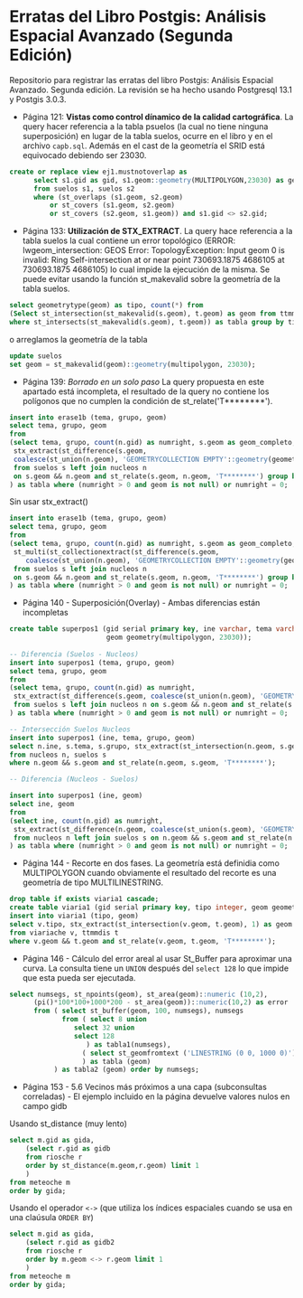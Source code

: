 # Erratas del Libro Postgis: Análisis Espacial Avanzado (Segunda Edición)
Repositorio para registrar las erratas del libro Postgis: Análisis Espacial Avanzado. Segunda edición. La revisión se ha hecho usando Postgresql 13.1 y Postgis 3.0.3. 

* Página 121: **Vistas como control dínamico de la calidad cartográfica**. La query hacer referencia a la tabla psuelos (la cual no tiene ninguna superposición) en lugar de la tabla suelos, ocurre en el libro y en el archivo `capb.sql`. Además en el cast de la geometría el SRID está equivocado debiendo ser 23030.

```sql
create or replace view ej1.mustnotoverlap as 
	  select s1.gid as gid, s1.geom::geometry(MULTIPOLYGON,23030) as geom 
	  from suelos s1, suelos s2 
	  where (st_overlaps (s1.geom, s2.geom) 
		  or st_covers (s1.geom, s2.geom) 
		  or st_covers (s2.geom, s1.geom)) and s1.gid <> s2.gid;
```

* Página 133: **Utilización de STX_EXTRACT**. La query hace referencia a la tabla suelos la cual contiene un error topológico (ERROR:  lwgeom_intersection: GEOS Error: TopologyException: Input geom 0 is invalid: Ring Self-intersection at or near point 730693.1875 4686105 at 730693.1875 4686105) lo cual impide la ejecución de la misma. Se puede evitar usando la función st_makevalid sobre la geometría de la tabla suelos.

```sql
select geometrytype(geom) as tipo, count(*) from
(Select st_intersection(st_makevalid(s.geom), t.geom) as geom from ttmm t, suelos s
where st_intersects(st_makevalid(s.geom), t.geom)) as tabla group by tipo;
```
o arreglamos la geometría de la tabla

```sql
update suelos
set geom = st_makevalid(geom)::geometry(multipolygon, 23030);
```
* Página 139: *Borrado en un solo paso* La query propuesta en este apartado está incompleta, el resultado de la query no contiene los polígonos que no cumplen la condición de st_relate('T&ast;&ast;&ast;&ast;&ast;&ast;&ast;&ast;').

```sql
insert into erase1b (tema, grupo, geom)
select tema, grupo, geom 
from
(select tema, grupo, count(n.gid) as numright, s.geom as geom_completo,
 stx_extract(st_difference(s.geom,
 coalesce(st_union(n.geom), 'GEOMETRYCOLLECTION EMPTY'::geometry(geometry, 23030))), 2) as geom
 from suelos s left join nucleos n
 on s.geom && n.geom and st_relate(s.geom, n.geom, 'T********') group by s.gid
) as tabla where (numright > 0 and geom is not null) or numright = 0;
```

Sin usar stx_extract()

```sql
insert into erase1b (tema, grupo, geom)
select tema, grupo, geom 
from
(select tema, grupo, count(n.gid) as numright, s.geom as geom_completo,
 st_multi(st_collectionextract(st_difference(s.geom,
	coalesce(st_union(n.geom), 'GEOMETRYCOLLECTION EMPTY'::geometry(geometry, 23030))), 3)) as geom
 from suelos s left join nucleos n
 on s.geom && n.geom and st_relate(s.geom, n.geom, 'T********') group by s.gid
) as tabla where (numright > 0 and geom is not null) or numright = 0;
```
* Página 140 - Superposición(Overlay) - Ambas diferencias están incompletas

```sql
create table superpos1 (gid serial primary key, ine varchar, tema varchar, grupo varchar,
						geom geometry(multipolygon, 23030));
					   
-- Diferencia (Suelos - Nucleos)
insert into superpos1 (tema, grupo, geom)
select tema, grupo, geom
from
(select tema, grupo, count(n.gid) as numright,
 stx_extract(st_difference(s.geom, coalesce(st_union(n.geom), 'GEOMETRYCOLLECTION EMPTY'::geometry(geometry, 23030))), 2) as geom
 from suelos s left join nucleos n on s.geom && n.geom and st_relate(s.geom, n.geom, 'T********') group by s.gid
) as tabla where (numright > 0 and geom is not null) or numright = 0;

-- Intersección Suelos Nucleos
insert into superpos1 (ine, tema, grupo, geom)
select n.ine, s.tema, s.grupo, stx_extract(st_intersection(n.geom, s.geom), 2)
from nucleos n, suelos s
where n.geom && s.geom and st_relate(n.geom, s.geom, 'T********');

-- Diferencia (Nucleos - Suelos)

insert into superpos1 (ine, geom)
select ine, geom
from
(select ine, count(n.gid) as numright,
 stx_extract(st_difference(n.geom, coalesce(st_union(s.geom), 'GEOMETRYCOLLECTION EMPTY'::geometry(geometry, 23030))), 2) as geom
 from nucleos n left join suelos s on n.geom && s.geom and st_relate(n.geom, s.geom, 'T********') group by n.gid
) as tabla where (numright > 0 and geom is not null) or numright = 0;
```

* Página 144 - Recorte en dos fases. La geometría está definidia como MULTIPOLYGON cuando obviamente el resultado del recorte es una geometría de tipo MULTILINESTRING.

```sql
drop table if exists viaria1 cascade;
create table viaria1 (gid serial primary key, tipo integer, geom geometry(multilinestring, 23030));
insert into viaria1 (tipo, geom)
select v.tipo, stx_extract(st_intersection(v.geom, t.geom), 1) as geom
from viariache v, ttmmdis t
where v.geom && t.geom and st_relate(v.geom, t.geom, 'T********');
```

* Página 146 - Cálculo del error areal al usar St_Buffer para aproximar una curva. La consulta tiene un ```UNION``` después del ```select 128``` lo que impide que esta pueda ser ejecutada.
```sql
select numsegs, st_npoints(geom), st_area(geom)::numeric (10,2), 
	  (pi()*100*100+1000*200 - st_area(geom))::numeric(10,2) as error 
	  from ( select st_buffer(geom, 100, numsegs), numsegs 
			 from ( select 8 union 
				select 32 union 
				select 128
				   ) as tabla1(numsegs), 
				  ( select st_geomfromtext ('LINESTRING (0 0, 1000 0)')
				  ) as tabla (geom)
		   ) as tabla2 (geom) order by numsegs;
```

* Página 153 - 5.6 Vecinos más próximos a una capa (subconsultas correladas) - El ejemplo incluido en la página devuelve valores nulos en campo gidb

Usando st_distance (muy lento)

```sql
select m.gid as gida,
	(select r.gid as gidb
	from riosche r
	order by st_distance(m.geom,r.geom) limit 1
	)
from meteoche m
order by gida;
```
Usando el operador `<->` (que utiliza los índices espaciales cuando se usa en una claúsula `ORDER BY`) 
```sql
select m.gid as gida,
	(select r.gid as gidb2
	from riosche r
	order by m.geom <-> r.geom limit 1
	)
from meteoche m
order by gida;
```
		   
